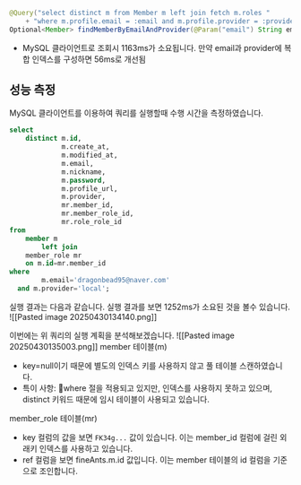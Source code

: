 
```java
@Query("select distinct m from Member m left join fetch m.roles "  
    + "where m.profile.email = :email and m.profile.provider = :provider")  
Optional<Member> findMemberByEmailAndProvider(@Param("email") String email, @Param("provider") String provider);
```
- MySQL 클라이언트로 조회시 1163ms가 소요됩니다. 만약 email과 provider에 복합 인덱스를 구성하면 56ms로 개선됨

## 성능 측정
MySQL 클라이언트를 이용하여 쿼리를 실행할때 수행 시간을 측정하였습니다.
```sql
select  
    distinct m.id,  
             m.create_at,  
             m.modified_at,  
             m.email,  
             m.nickname,  
             m.password,  
             m.profile_url,  
             m.provider,  
             mr.member_id,  
             mr.member_role_id,  
             mr.role_role_id  
from  
    member m  
        left join  
    member_role mr  
    on m.id=mr.member_id  
where  
        m.email='dragonbead95@naver.com'  
  and m.provider='local';
```

실행 결과는 다음과 같습니다. 실행 결과를 보면 1252ms가 소요된 것을 볼수 있습니다. 
![[Pasted image 20250430134140.png]]

이번에는 위 쿼리의 실행 계획을 분석해보겠습니다.
![[Pasted image 20250430135003.png]]
member 테이블(m)
- key=null이기 때문에 별도의 인덱스 키를 사용하지 않고 풀 테이블 스캔하였습니다.
- 특이 사항: where 절을 적용되고 있지만, 인덱스를 사용하지 못하고 있으며, distinct 키워드 때문에 임시 테이블이 사용되고 있습니다.

member_role 테이블(mr)
- key 컬럼의 값을 보면 `FK34g...` 값이 있습니다. 이는 member_id 컬럼에 걸린 외래키 인덱스를 사용하고 있습니다.
- ref 컬럼을 보면 fineAnts.m.id 값입니다. 이는 member 테이블의 id 컬럼을 기준으로 조인합니다.

